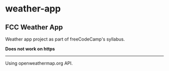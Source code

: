 weather-app
======

FCC Weather App
-----

Weather app project as part of freeCodeCamp's syllabus.

**Does not work on https**

---

Using openweathermap.org API.
